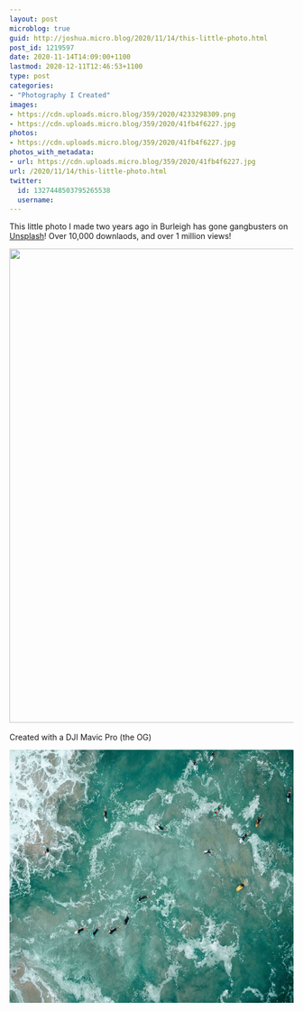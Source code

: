 ```yaml
---
layout: post
microblog: true
guid: http://joshua.micro.blog/2020/11/14/this-little-photo.html
post_id: 1219597
date: 2020-11-14T14:09:00+1100
lastmod: 2020-12-11T12:46:53+1100
type: post
categories:
- "Photography I Created"
images:
- https://cdn.uploads.micro.blog/359/2020/4233298309.png
- https://cdn.uploads.micro.blog/359/2020/41fb4f6227.jpg
photos:
- https://cdn.uploads.micro.blog/359/2020/41fb4f6227.jpg
photos_with_metadata:
- url: https://cdn.uploads.micro.blog/359/2020/41fb4f6227.jpg
url: /2020/11/14/this-little-photo.html
twitter:
  id: 1327448503795265538
  username: 
---
```

This little photo I made two years ago in Burleigh has gone gangbusters on [Unsplash](https://unsplash.com/photos/1PWhYZ_erME)! Over 10,000 downlaods, and over 1 million views!

<img src="uploads/2020/4233298309.png" width="935" height="841" alt="" />

Created with a DJI Mavic Pro (the OG)

<img src="uploads/2020/41fb4f6227.jpg" width="600" height="449" alt="" />
